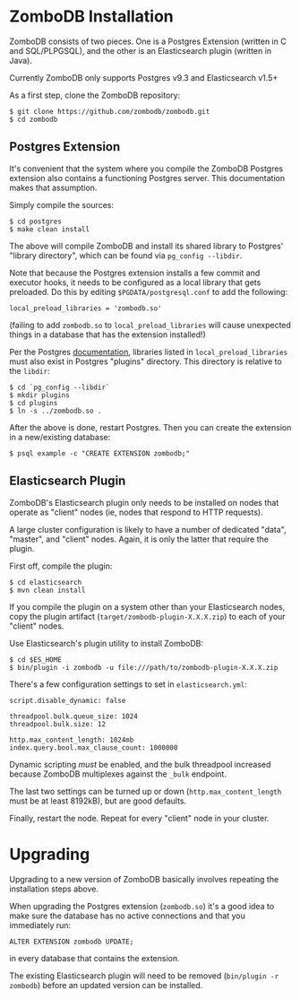# ZomboDB Installation

ZomboDB consists of two pieces.  One is a Postgres Extension (written in C and SQL/PLPGSQL), and the other is an Elasticsearch plugin (written in Java).

Currently ZomboDB only supports Postgres v9.3 and Elasticsearch v1.5+

As a first step, clone the ZomboDB repository:

```
$ git clone https://github.com/zombodb/zombodb.git
$ cd zombodb
```
## Postgres Extension

It's convenient that the system where you compile the ZomboDB Postgres extension also contains a functioning Postgres server.  This documentation makes that assumption.

Simply compile the sources:

```
$ cd postgres
$ make clean install
```

The above will compile ZomboDB and install its shared library to Postgres' "library directory", which can be found via ```pg_config --libdir```.

Note that because the Postgres extension installs a few commit and executor hooks, it needs to be configured as a local library that gets preloaded.  Do this by editing  ```$PGDATA/postgresql.conf``` to add the following:

```
local_preload_libraries = 'zombodb.so'
```

(failing to add ```zombodb.so``` to ```local_preload_libraries``` will cause unexpected things in a database that has the extension installed!)

Per the Postgres [documentation](http://www.postgresql.org/docs/9.3/static/runtime-config-client.html#GUC-LOCAL-PRELOAD-LIBRARIES), libraries listed in ```local_preload_libraries``` must also exist in Postgres "plugins" directory.  This directory is relative to the ```libdir```:

```
$ cd `pg_config --libdir`
$ mkdir plugins
$ cd plugins
$ ln -s ../zombodb.so .
```

After the above is done, restart Postgres.  Then you can create the extension in a new/existing database:

```
$ psql example -c "CREATE EXTENSION zombodb;"
```

## Elasticsearch Plugin

ZomboDB's Elasticsearch plugin only needs to be installed on nodes that operate as "client" nodes (ie, nodes that respond to HTTP requests).  

A large cluster configuration is likely to have a number of dedicated "data", "master", and "client" nodes.  Again, it is only the latter that require the plugin.

First off, compile the plugin:

```
$ cd elasticsearch
$ mvn clean install
```

If you compile the plugin on a system other than your Elasticsearch nodes, copy the plugin artifact (```target/zombodb-plugin-X.X.X.zip```) to each of your "client" nodes.

Use Elasticsearch's plugin utility to install ZomboDB:

```
$ cd $ES_HOME
$ bin/plugin -i zombodb -u file:///path/to/zombodb-plugin-X.X.X.zip
```

There's a few configuration settings to set in ```elasticsearch.yml```:

```
script.disable_dynamic: false

threadpool.bulk.queue_size: 1024
threadpool.bulk.size: 12

http.max_content_length: 1024mb
index.query.bool.max_clause_count: 1000000
```

Dynamic scripting *must* be enabled, and the bulk threadpool increased because ZomboDB multiplexes against the ```_bulk``` endpoint.

The last two settings can be turned up or down (```http.max_content_length``` must be at least 8192kB), but are good defaults.

Finally, restart the node.  Repeat for every "client" node in your cluster.

# Upgrading

Upgrading to a new version of ZomboDB basically involves repeating the installation steps above.  

When upgrading the Postgres extension (```zombodb.so```) it's a good idea to make sure the database has no active connections and that you immediately run:

```
ALTER EXTENSION zombodb UPDATE;
```

in every database that contains the extension.

The existing Elasticsearch plugin will need to be removed (```bin/plugin -r zombodb```) before an updated version can be installed.

